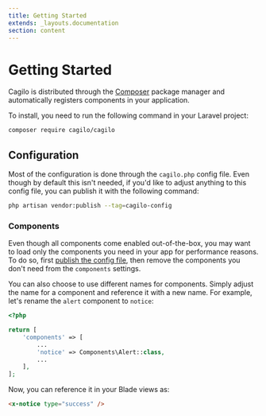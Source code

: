 ```yaml
---
title: Getting Started
extends: _layouts.documentation
section: content
---
```


# Getting Started

Cagilo is distributed through the [Composer](https://getcomposer.org/) package manager and automatically registers components in your application.

To install, you need to run the following command in your Laravel project:

```bash
composer require cagilo/cagilo
```

## Configuration

Most of the configuration is done through the `cagilo.php` config file. Even though by default this isn't needed, if you'd like to adjust anything to this config file, you can publish it with the following command:

```bash
php artisan vendor:publish --tag=cagilo-config
```

### Components

Even though all components come enabled out-of-the-box, you may want to load only the components you need in your app for performance reasons. To do so, first [publish the config file](/docs/{{version}}/installation#configuration), then remove the components you don't need from the `components` settings.

You can also choose to use different names for components. Simply adjust the name for a component and reference it with a new name. For example, let's rename the `alert` component to `notice`:

```php
<?php

return [
    'components' => [
        ...
        'notice' => Components\Alert::class,
        ...
    ],
];
```

Now, you can reference it in your Blade views as:

```html
<x-notice type="success" />
```

